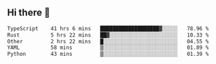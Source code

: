 ## Hi there 👋

<!--
**whirlun/whirlun** is a ✨ _special_ ✨ repository because its `README.md` (this file) appears on your GitHub profile.

Here are some ideas to get you started:

- 🔭 I’m currently working on ...
- 🌱 I’m currently learning ...
- 👯 I’m looking to collaborate on ...
- 🤔 I’m looking for help with ...
- 💬 Ask me about ...
- 📫 How to reach me: ...
- 😄 Pronouns: ...
- ⚡ Fun fact: ...
-->
<!--START_SECTION:waka-->

```txt
TypeScript    41 hrs 6 mins   ███████████████████▓░░░░░   78.96 %
Rust          5 hrs 22 mins   ██▓░░░░░░░░░░░░░░░░░░░░░░   10.33 %
Other         2 hrs 22 mins   █░░░░░░░░░░░░░░░░░░░░░░░░   04.55 %
YAML          58 mins         ▒░░░░░░░░░░░░░░░░░░░░░░░░   01.89 %
Python        43 mins         ▒░░░░░░░░░░░░░░░░░░░░░░░░   01.39 %
```

<!--END_SECTION:waka-->
